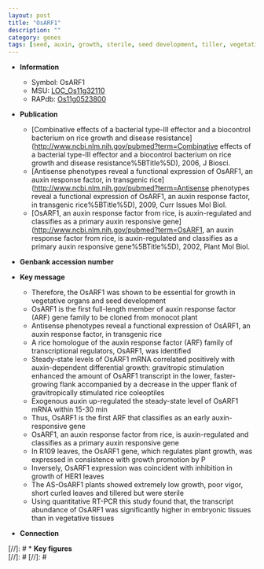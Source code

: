 ```yaml
---
layout: post
title: "OsARF1"
description: ""
category: genes
tags: [seed, auxin, growth, sterile, seed development, tiller, vegetative]
---
```


* **Information**  
    + Symbol: OsARF1  
    + MSU: [LOC_Os11g32110](http://rice.plantbiology.msu.edu/cgi-bin/ORF_infopage.cgi?orf=LOC_Os11g32110)  
    + RAPdb: [Os11g0523800](http://rapdb.dna.affrc.go.jp/viewer/gbrowse_details/irgsp1?name=Os11g0523800)  

* **Publication**  
    + [Combinative effects of a bacterial type-III effector and a biocontrol bacterium on rice growth and disease resistance](http://www.ncbi.nlm.nih.gov/pubmed?term=Combinative effects of a bacterial type-III effector and a biocontrol bacterium on rice growth and disease resistance%5BTitle%5D), 2006, J Biosci.
    + [Antisense phenotypes reveal a functional expression of OsARF1, an auxin response factor, in transgenic rice](http://www.ncbi.nlm.nih.gov/pubmed?term=Antisense phenotypes reveal a functional expression of OsARF1, an auxin response factor, in transgenic rice%5BTitle%5D), 2009, Curr Issues Mol Biol.
    + [OsARF1, an auxin response factor from rice, is auxin-regulated and classifies as a primary auxin responsive gene](http://www.ncbi.nlm.nih.gov/pubmed?term=OsARF1, an auxin response factor from rice, is auxin-regulated and classifies as a primary auxin responsive gene%5BTitle%5D), 2002, Plant Mol Biol.

* **Genbank accession number**  

* **Key message**  
    + Therefore, the OsARF1 was shown to be essential for growth in vegetative organs and seed development
    + OsARF1 is the first full-length member of auxin response factor (ARF) gene family to be cloned from monocot plant
    + Antisense phenotypes reveal a functional expression of OsARF1, an auxin response factor, in transgenic rice
    + A rice homologue of the auxin response factor (ARF) family of transcriptional regulators, OsARF1, was identified
    + Steady-state levels of OsARF1 mRNA correlated positively with auxin-dependent differential growth: gravitropic stimulation enhanced the amount of OsARF1 transcript in the lower, faster-growing flank accompanied by a decrease in the upper flank of gravitropically stimulated rice coleoptiles
    + Exogenous auxin up-regulated the steady-state level of OsARF1 mRNA within 15-30 min
    + Thus, OsARF1 is the first ARF that classifies as an early auxin-responsive gene
    + OsARF1, an auxin response factor from rice, is auxin-regulated and classifies as a primary auxin responsive gene
    + In R109 leaves, the OsARF1 gene, which regulates plant growth, was expressed in consistence with growth promotion by P
    + Inversely, OsARF1 expression was coincident with inhibition in growth of HER1 leaves
    + The AS-OsARF1 plants showed extremely low growth, poor vigor, short curled leaves and tillered but were sterile
    + Using quantitative RT-PCR this study found that, the transcript abundance of OsARF1 was significantly higher in embryonic tissues than in vegetative tissues

* **Connection**  

[//]: # * **Key figures**  
[//]: # 
[//]: # 
